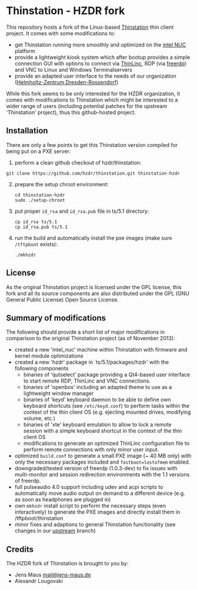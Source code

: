 # Thinstation - HZDR fork

This repository hosts a fork of the Linux-based [Thinstation](https://github.com/Thinstation/thinstation) thin client project. It comes with some modifications to:

* get Thinstation running more smoothly and optimized on the [intel NUC](http://www.intel.com/content/www/us/en/motherboards/desktop-motherboards/nuc.html) platform
* provide a lightweight kiosk system which after bootup provides a simple connection GUI with options to connect via [ThinLinc](http://www.cendio.se/), RDP (via [freerdp](http://www.freerdp.com)) and VNC to Linux and Windows Terminalservers
* provide an adapted user interface to the needs of our organization ([Helmholtz-Zentrum Dresden-Rossendorf](http://www.hzdr.de/))

While this fork seems to be only interested for the HZDR organization, it comes with modifications to Thinstation which might be interested to a wider range of users (including potential patches for the upstream 'Thinstation' project), thus this github-hosted project.

## Installation
There are only a few points to get this Thinstation version compiled for being put on a PXE server:

1. perform a clean github checkout of hzdr/thinstation:

  ```
  git clone https://github.com/hzdr/thinstation.git thinstation-hzdr
  ```

2. prepare the setup chroot environment:

   ```
   cd thinstation-hzdr
   sudo ./setup-chroot
   ```

3. put proper `id_rsa` and `id_rsa.pub` file in ts/5.1 directory:

   ```
   cp id_rsa ts/5.1
   cp id_rsa.pub ts/5.1
   ```

4. run the build and automatically install the pxe images (make sure `/tftpboot` exists):

   ```
   ./mkhzdr
   ``` 

## License
As the original Thinstation project is licensed under the GPL license, this fork and all its source components are also distributed under the GPL (GNU General Public License) Open Source License.

## Summary of modifications
The following should provide a short list of major modifications in comparison to the original Thinstation project (as of November 2013):

* created a new 'intel_nuc' machine within Thinstation with firmware and kernel module optimizations
* created a new 'hzdr' package in `ts/5.1/packages/hzdr' with the following components
  * binaries of 'qutselect' package providing a Qt4-based user interface to start remote RDP, ThinLinc and VNC connections.
  * binaries of 'openbox' including an adapted theme to use as a lightweight window manager
  * binaries of 'keyd' keyboard daemon to be able to define own keyboard shortcuts (see `/etc/keyd.conf`) to perform tasks within the context of the thin client OS (e.g. ejecting mounted drives, modifying volume, etc.)
  * binaries of 'xte' keyboard emulation to allow to lock a remote session with a simple keyboard shortcut in the context of the thin client OS
  * modifications to generate an optimized ThinLinc configuration file to perform remote connections with only minor user input.
* optimized `build.conf` to generate a small PXE image (~ 40 MB only) with only the necessary packages included and `fastboot=lostofmem` enabled.
* downgraded/tested version of freerdp (1.0.3-dev) to fix issues with multi-monitor and session redirection environments with the 1.1 versions of freerdp.
* full pulseaudio 4.0 support including udev and acpi scripts to automatically move audio output on demand to a different device (e.g. as soon as headphones are plugged in)
* own `mkhzdr` install script to perform the necessary steps (even interactively) to generate the PXE images and directly install them in /tftpboot/thinstation
* minor fixes and adaptions to general Thinstation functionality (see changes in our [upstream](https://github.com/hzdr/thinstation/compare/upstream) branch)

## Credits
The HZDR fork of Thinstation is brought to you by:

* Jens Maus <mail@jens-maus.de>
* Alexandr Lougovski
